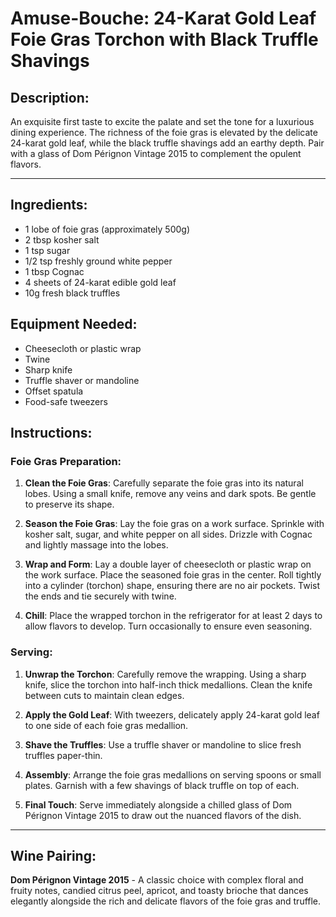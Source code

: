# Amuse-Bouche: 24-Karat Gold Leaf Foie Gras Torchon with Black Truffle Shavings

## Description:
An exquisite first taste to excite the palate and set the tone for a luxurious dining experience. The richness of the foie gras is elevated by the delicate 24-karat gold leaf, while the black truffle shavings add an earthy depth. Pair with a glass of Dom Pérignon Vintage 2015 to complement the opulent flavors.

---

## Ingredients:
- 1 lobe of foie gras (approximately 500g)
- 2 tbsp kosher salt
- 1 tsp sugar
- 1/2 tsp freshly ground white pepper
- 1 tbsp Cognac
- 4 sheets of 24-karat edible gold leaf
- 10g fresh black truffles

## Equipment Needed:
- Cheesecloth or plastic wrap
- Twine
- Sharp knife
- Truffle shaver or mandoline
- Offset spatula
- Food-safe tweezers

## Instructions:

### Foie Gras Preparation:
1. **Clean the Foie Gras**: Carefully separate the foie gras into its natural lobes. Using a small knife, remove any veins and dark spots. Be gentle to preserve its shape.

2. **Season the Foie Gras**: Lay the foie gras on a work surface. Sprinkle with kosher salt, sugar, and white pepper on all sides. Drizzle with Cognac and lightly massage into the lobes.

3. **Wrap and Form**: Lay a double layer of cheesecloth or plastic wrap on the work surface. Place the seasoned foie gras in the center. Roll tightly into a cylinder (torchon) shape, ensuring there are no air pockets. Twist the ends and tie securely with twine.

4. **Chill**: Place the wrapped torchon in the refrigerator for at least 2 days to allow flavors to develop. Turn occasionally to ensure even seasoning.

### Serving:
1. **Unwrap the Torchon**: Carefully remove the wrapping. Using a sharp knife, slice the torchon into half-inch thick medallions. Clean the knife between cuts to maintain clean edges.

2. **Apply the Gold Leaf**: With tweezers, delicately apply 24-karat gold leaf to one side of each foie gras medallion.

3. **Shave the Truffles**: Use a truffle shaver or mandoline to slice fresh truffles paper-thin.

4. **Assembly**: Arrange the foie gras medallions on serving spoons or small plates. Garnish with a few shavings of black truffle on top of each.

5. **Final Touch**: Serve immediately alongside a chilled glass of Dom Pérignon Vintage 2015 to draw out the nuanced flavors of the dish.

---

## Wine Pairing:
**Dom Pérignon Vintage 2015** - A classic choice with complex floral and fruity notes, candied citrus peel, apricot, and toasty brioche that dances elegantly alongside the rich and delicate flavors of the foie gras and truffle.